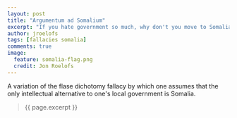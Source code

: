 ```yaml
---
layout: post
title: "Argumentum ad Somalium"
excerpt: "If you hate government so much, why don't you move to Somalia?"
author: jroelofs
tags: [fallacies somalia]
comments: true
image:
  feature: somalia-flag.png
  credit: Jon Roelofs
---
```


A variation of the flase dichotomy fallacy by which one assumes that the only intellectual alternative to one's local government is Somalia.

> {{ page.excerpt }}

